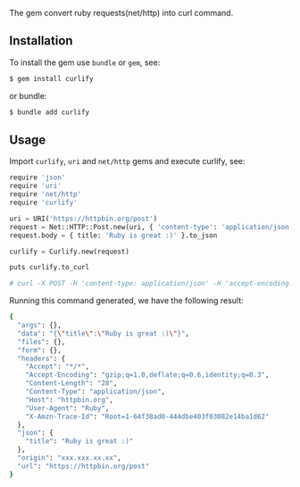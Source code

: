 The gem convert ruby requests(net/http) into curl command.

## Installation

To install the gem use `bundle` or `gem`, see:

```bash
$ gem install curlify
```

or bundle:

```bash
$ bundle add curlify
```

## Usage

Import `curlify`, `uri` and `net/http` gems and execute curlify, see:

```python
require 'json'
require 'uri'
require 'net/http'
require 'curlify'

uri = URI('https://httpbin.org/post')
request = Net::HTTP::Post.new(uri, { 'content-type': 'application/json' })
request.body = { title: 'Ruby is great :)' }.to_json

curlify = Curlify.new(request)

puts curlify.to_curl

# curl -X POST -H 'content-type: application/json' -H 'accept-encoding: gzip;q=1.0,deflate;q=0.6,identity;q=0.3' -H 'accept: */*' -H 'user-agent: Ruby' -H 'host: httpbin.org' -d '{"title":"Ruby is great :)"}' https://httpbin.org/post
```

Running this command generated, we have the following result:

```bash
{
  "args": {},
  "data": "{\"title\":\"Ruby is great :)\"}",
  "files": {},
  "form": {},
  "headers": {
    "Accept": "*/*",
    "Accept-Encoding": "gzip;q=1.0,deflate;q=0.6,identity;q=0.3",
    "Content-Length": "28",
    "Content-Type": "application/json",
    "Host": "httpbin.org",
    "User-Agent": "Ruby",
    "X-Amzn-Trace-Id": "Root=1-64f38ad0-444dbe403f03082e14ba1d62"
  },
  "json": {
    "title": "Ruby is great :)"
  },
  "origin": "xxx.xxx.xx.xx",
  "url": "https://httpbin.org/post"
}
```
